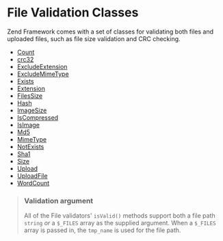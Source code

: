# File Validation Classes

Zend Framework comes with a set of classes for validating both files and
uploaded files, such as file size validation and CRC checking.

- [Count](count.md)
- [crc32](crc32.md)
- [ExcludeExtension](exclude-extension.md)
- [ExcludeMimeType](exclude-mime-type.md)
- [Exists](exists.md)
- [Extension](extension.md)
- [FilesSize](files-size.md)
- [Hash](hash.md)
- [ImageSize](image-size.md)
- [IsCompressed](is-compressed.md)
- [IsImage](is-image.md)
- [Md5](md5.md)
- [MimeType](mime-type.md)
- [NotExists](not-exists.md)
- [Sha1](sha1.md)
- [Size](size.md)
- [Upload](upload.md)
- [UploadFile](upload-file.md)
- [WordCount](word-count.md)

> ### Validation argument
>
> All of the File validators' `isValid()` methods support both a file path
> `string` *or* a `$_FILES` array as the supplied argument. When a `$_FILES`
> array is passed in, the `tmp_name` is used for the file path.
